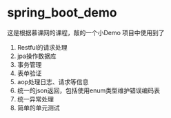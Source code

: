 # spring_boot_demo
这是根据慕课网的课程，敲的一个小Demo
项目中使用到了
1. Restful的请求处理
2. jpa操作数据库
3. 事务管理
4. 表单验证
5. aop处理日志、请求等信息
6. 统一的json返回，包括使用enum类型维护错误编码表
7. 统一异常处理
8. 简单的单元测试
